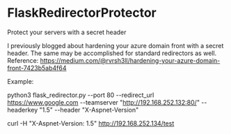 # FlaskRedirectorProtector
 Protect your servers with a secret header
 
 I previously blogged about hardening your azure domain front with a secret header.
 The same may be accomplished for standard redirectors as well.
 Reference: https://medium.com/@rvrsh3ll/hardening-your-azure-domain-front-7423b5ab4f64

 Example:

 python3 flask_redirector.py --port 80 --redirect_url https://www.google.com --teamserver "http://192.168.252.132:80/" --headerkey "1.5" --header "X-Aspnet-Version"

 curl -H "X-Aspnet-Version: 1.5" http://192.168.252.134/test